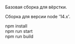 Базовая сборка для вёрстки.

Сборка для версии node '14.x'.

npm install<br>
npm run start<br>
npm run build
